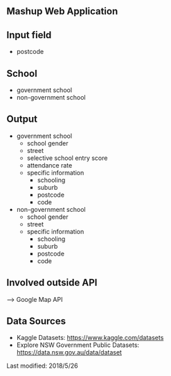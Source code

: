                 
## Mashup Web Application 

## Input field
- postcode 

## School 
- government school
- non-government school   


## Output
- government school   
  - school gender
  - street
  - selective school entry score
  - attendance rate
  - specific information 
    - schooling
    - suburb
    - postcode
    - code
- non-government school   
  - school gender
  - street
  - specific information
    - schooling
    - suburb
    - postcode
    - code

## Involved outside API
--> Google Map API

## Data Sources
-  Kaggle Datasets: https://www.kaggle.com/datasets
- Explore NSW Government Public Datasets: https://data.nsw.gov.au/data/dataset

Last modified: 2018/5/26
